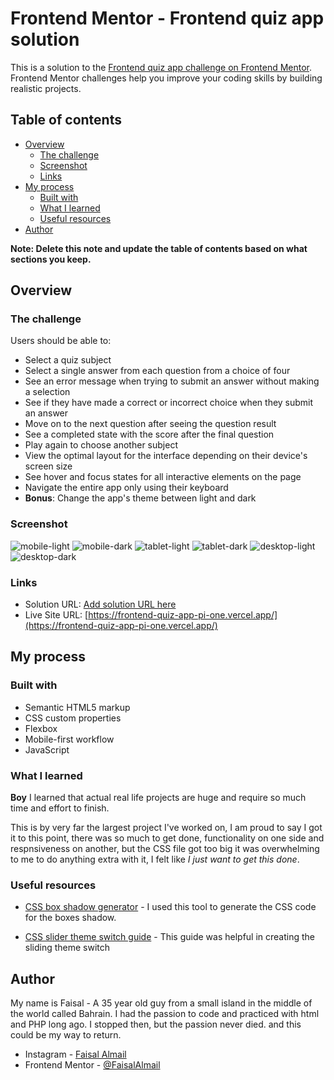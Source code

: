 # Frontend Mentor - Frontend quiz app solution

This is a solution to the [Frontend quiz app challenge on Frontend Mentor](https://www.frontendmentor.io/challenges/frontend-quiz-app-BE7xkzXQnU). Frontend Mentor challenges help you improve your coding skills by building realistic projects. 

## Table of contents

- [Overview](#overview)
  - [The challenge](#the-challenge)
  - [Screenshot](#screenshot)
  - [Links](#links)
- [My process](#my-process)
  - [Built with](#built-with)
  - [What I learned](#what-i-learned)
  - [Useful resources](#useful-resources)
- [Author](#author)

**Note: Delete this note and update the table of contents based on what sections you keep.**

## Overview

### The challenge

Users should be able to:

- Select a quiz subject
- Select a single answer from each question from a choice of four
- See an error message when trying to submit an answer without making a selection
- See if they have made a correct or incorrect choice when they submit an answer
- Move on to the next question after seeing the question result
- See a completed state with the score after the final question
- Play again to choose another subject
- View the optimal layout for the interface depending on their device's screen size
- See hover and focus states for all interactive elements on the page
- Navigate the entire app only using their keyboard
- **Bonus**: Change the app's theme between light and dark

### Screenshot

![mobile-light](screenshots/mobile-light.png)
![mobile-dark](screenshots/mobile-dark.png)
![tablet-light](screenshots/tablet-light.png)
![tablet-dark](screenshots/tablet-light.png)
![desktop-light](screenshots/desktop-light.png)
![desktop-dark](screenshots/desktop-dark.png)


### Links

- Solution URL: [Add solution URL here](https://your-solution-url.com)
- Live Site URL: [https://frontend-quiz-app-pi-one.vercel.app/](https://frontend-quiz-app-pi-one.vercel.app/)

## My process

### Built with

- Semantic HTML5 markup
- CSS custom properties
- Flexbox
- Mobile-first workflow
- JavaScript

### What I learned

**Boy** I learned that actual real life projects are huge and require so much time and effort to finish.

This is by very far the largest project I've worked on, I am proud to say I got it to this point, there was so much to get done, functionality on one side and respnsiveness on another, but the CSS file got too big it was overwhelming to me to do anything extra with it, I felt like *I just want to get this done*.


### Useful resources

- [CSS box shadow generator](https://cssgenerator.org/box-shadow-css-generator.html) - I used this tool to generate the CSS code for the boxes shadow.

- [CSS slider theme switch guide](https://medium.com/@haxzie/dark-and-light-theme-switcher-using-css-variables-and-pure-javascript-zocada-dd0059d72fa2) - This guide was helpful in creating the sliding theme switch



## Author

My name is Faisal - A 35 year old guy from a small island in the middle of the world called Bahrain. I had the passion to code and practiced with html and PHP long ago. I stopped then, but the passion never died. and this could be my way to return.

- Instagram - [Faisal Almail](https://www.instagram.com/faisal.almail)
- Frontend Mentor - [@FaisalAlmail](https://www.frontendmentor.io/profile/faisalalmail)
